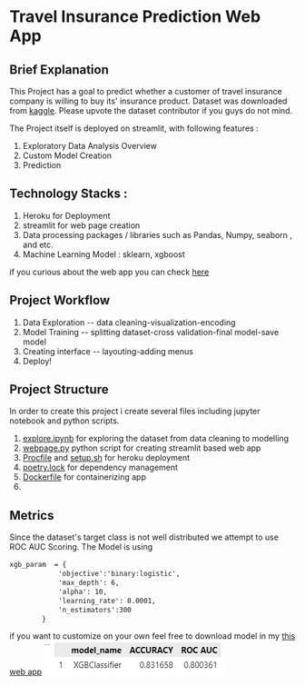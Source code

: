 # Travel Insurance Prediction Web App 


## Brief Explanation 
This Project has a goal to predict whether a customer of travel insurance company is willing to buy its' insurance product. 
Dataset was downloaded from [kaggle](https://www.kaggle.com/tejashvi14/travel-insurance-prediction-data). Please upvote the dataset contributor if you guys do not mind.

The Project itself is deployed on streamlit, with following features : 

1. Exploratory Data Analysis Overview 
2. Custom Model Creation 
3. Prediction 


## Technology Stacks : 
1. Heroku for Deployment 
2. streamlit for web page creation 
3. Data processing packages / libraries such as Pandas, Numpy, seaborn , and etc. 
4. Machine Learning Model : sklearn, xgboost
   


if you curious about the web app you can check [here]()

## Project Workflow 
1. Data Exploration -- data cleaning-visualization-encoding
2. Model Training -- splitting dataset-cross validation-final model-save model 
3. Creating interface -- layouting-adding menus
4. Deploy! 

## Project Structure 
In order to create this project i create several files including jupyter notebook and python scripts. 
1. [explore.ipynb]() for exploring the dataset from data cleaning to modelling 
2. [webpage.py]() python script for creating streamlit based web app 
3. [Procfile]() and [setup.sh]() for heroku deployment 
4. [poetry.lock]() for dependency management 
5. [Dockerfile]() for containerizing app 
6. 

## Metrics 

Since the dataset's target class is not well distributed we attempt to use ROC AUC Scoring. 
The Model is using 
````
xgb_param  = {
            'objective':'binary:logistic',
            'max_depth': 6,
            'alpha': 10,
            'learning_rate': 0.0001,
            'n_estimators':300
        }  
````
if you want to customize on your own feel free to download model in my [this web app]()
![MODEL PERFORMANCE](assets/model_performance.png)





